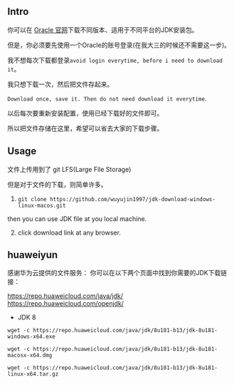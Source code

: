 ## Intro

你可以在 [Oracle 官网](https://www.oracle.com/java/technologies/javase/javase-jdk8-downloads.html)下载不同版本、适用于不同平台的JDK安装包。

但是，你必须要先使用一个Oracle的账号登录(在我大三的时候还不需要这一步)。

我不想每次下载都登录`avoid login everytime, before i need to download it`。

我只想下载一次，然后把文件存起来。

`Download once, save it. Then do not need download it everytime`.

以后每次要重新安装配置，使用已经下载好的文件即可。


所以把文件存储在这里，希望可以省去大家的下载步骤。


## Usage

文件上传用到了 git LFS(Large File Storage)

但是对于文件的下载，则简单许多。

1. `git clone https://github.com/wuyujin1997/jdk-download-windows-linux-macos.git`

  then you can use JDK file at you local machine.

2. click download link at any browser.

## huaweiyun

感谢华为云提供的文件服务：
你可以在以下两个页面中找到你需要的JDK下载链接：

<https://repo.huaweicloud.com/java/jdk/>
<https://repo.huaweicloud.com/openjdk/>

- JDK 8

```shell
wget -c https://repo.huaweicloud.com/java/jdk/8u181-b13/jdk-8u181-windows-x64.exe

wget -c https://repo.huaweicloud.com/java/jdk/8u181-b13/jdk-8u181-macosx-x64.dmg

wget -c https://repo.huaweicloud.com/java/jdk/8u181-b13/jdk-8u181-linux-x64.tar.gz
```
